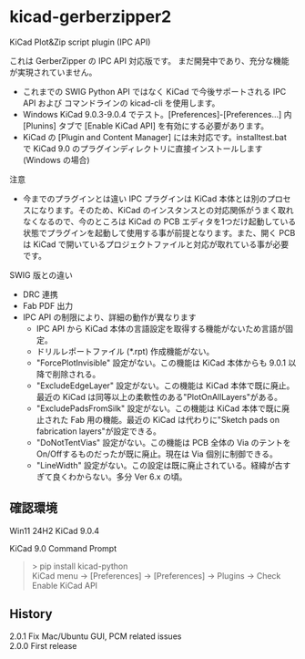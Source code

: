 # kicad-gerberzipper2
KiCad Plot&amp;Zip script plugin (IPC API)

これは GerberZipper の IPC API 対応版です。
まだ開発中であり、充分な機能が実現されていません。

* これまでの SWIG Python API ではなく KiCad で今後サポートされる IPC API および コマンドラインの kicad-cli を使用します。
* Windows KiCad 9.0.3-9.0.4 でテスト。[Preferences]-[Preferences...] 内 [Plunins] タブで [Enable KiCad API] を有効にする必要があります。
* KiCad の [Plugin and Content Manager] には未対応です。installtest.bat で KiCad 9.0 のプラグインディレクトリに直接インストールします(Windows の場合)

注意
* 今までのプラグインとは違い IPC プラグインは KiCad 本体とは別のプロセスになります。そのため、KiCad のインスタンスとの対応関係がうまく取れなくなるので、今のところは KiCad の PCB エディタを1つだけ起動している状態でプラグインを起動して使用する事が前提となります。また、開く PCB は KiCad で開いているプロジェクトファイルと対応が取れている事が必要です。

SWIG 版との違い
* DRC 連携
* Fab PDF 出力
* IPC API の制限により、詳細の動作が異なります
  -  IPC API から KiCad 本体の言語設定を取得する機能がないため言語が固定。
  -  ドリルレポートファイル (*.rpt) 作成機能がない。
  - "ForcePlotInvisible" 設定がない。この機能は KiCad 本体からも 9.0.1 以降で削除される。
  - "ExcludeEdgeLayer" 設定がない。この機能は KiCad 本体で既に廃止。最近の KiCad は同等以上の柔軟性のある"PlotOnAllLayers"がある。
  - "ExcludePadsFromSilk" 設定がない。この機能は KiCad 本体で既に廃止された Fab 用の機能。最近の KiCad は代わりに"Sketch pads on fabrication layers"が設定できる。
  - "DoNotTentVias" 設定がない。この機能は PCB 全体の Via のテントをOn/Offするものだったが既に廃止。現在は Via 個別に制御できる。
  - "LineWidth" 設定がない。この設定は既に廃止されている。経緯が古すぎて良くわからない。多分 Ver 6.x の頃。

## 確認環境  

Win11 24H2 KiCad 9.0.4  

KiCad 9.0 Command Prompt  
> \> pip install kicad-python  
> KiCad menu -> [Preferences] -> [Preferences] -> Plugins -> Check Enable KiCad API

## History  

2.0.1 Fix Mac/Ubuntu GUI, PCM related issues  
2.0.0 First release

